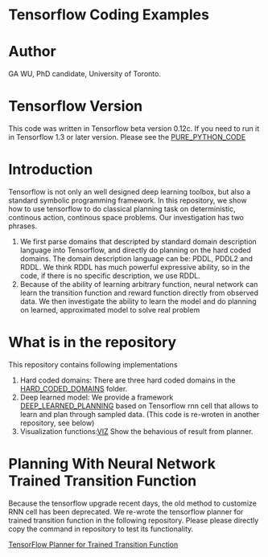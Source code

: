Tensorflow Coding Examples
===
# Author
GA WU, PhD candidate, University of Toronto.

# Tensorflow Version
This code was written in Tensorflow beta version 0.12c. If you need to run it in Tensorflow 1.3 or later version. Please see the [PURE_PYTHON_CODE](PURE_PYTHON_CODE)


# Introduction
Tensorflow is not only an well designed deep learning toolbox, but also a standard symbolic programming framework. In this repository, we show how to use tensorflow to do classical planning task on deterministic, continous action, continous space problems. Our investigation has two phrases.
1. We first parse domains that descripted by standard domain description language into Tensorflow, and directly do planning on the hard coded domains. The domain description language can be: PDDL, PDDL2 and RDDL. We think RDDL has much powerful expressive ability, so in the code, if there is no specific description, we use RDDL.
2. Because of the ability of learning arbitrary function, neural network can learn the transition function and reward function directly from observed data. We then investigate the ability to learn the model and do planning on learned, approximated model to solve real problem

# What is in the repository
This repository contains following implementations

1. Hard coded domains: There are three hard coded domains in the [HARD_CODED_DOMAINS](HARD_CODED_DOMAINS) folder.
2. Deep learned model: We provide a framework [DEEP_LEARNED_PLANNING](DEEP_LEARNED_PLANNING) based on Tensorflow rnn cell that allows to learn and plan through sampled data. (This code is re-wroten in another repository, see below)
3. Visualization functions:[VIZ](VIZ) Show the behavious of result from planner.

# Planning With Neural Network Trained Transition Function
Because the tensorflow upgrade recent days, the old method to customize RNN cell has been deprecated. We re-wrote the tensorflow planner for trained transition function in the following repository. Please please directly copy the command in repository to test its functionality.

[TensorFlow Planner for Trained Transition Function](https://github.com/wuga214/PlanningThroughTensorFlow)

